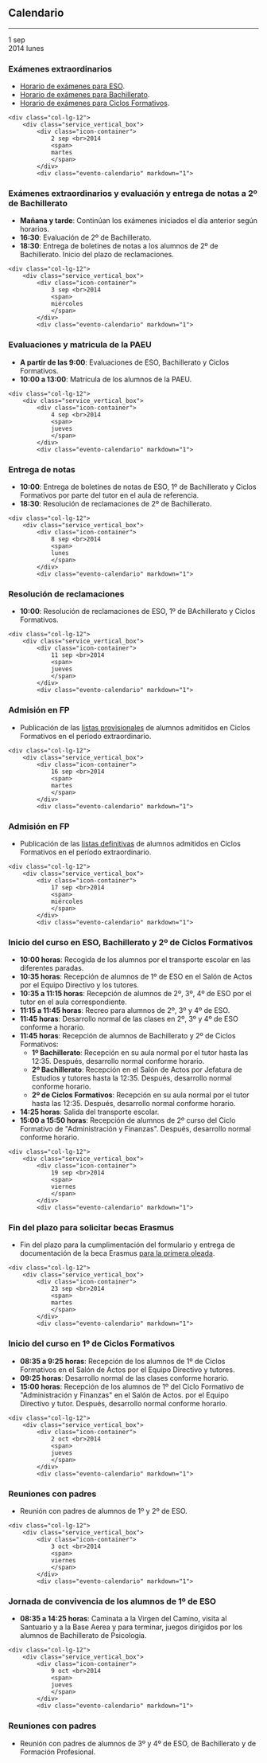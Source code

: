 <section class="white-wrapper" id="calendario">
    <div class="container">
        <div class="general-title">
            <h2>Calendario</h2>
            <hr>
        </div><!-- end general title -->
        <div class="services_vertical">


<div class="row">
<div class="col-lg-12 col-md-12 col-sm-12 col-xs-12">


<!-- ++++++++++++++++++++++++++++++++++++++++++++++++++++++++++++++++++++++++++
                    PRINCIPIO DE UN DIA DEL CALENDARIO
+++++++++++++++++++++++++++++++++++++++++++++++++++++++++++++++++++++++++++ -->
<div class="col-lg-12">
    <div class="service_vertical_box">
        <div class="icon-container">
                1 sep <br>2014
                <span>
                    lunes
                </span>
        </div>
        <div class="evento-calendario" markdown="1">

### Exámenes extraordinarios

* [Horario de exámenes para ESO](https://6cc87fdba3d70189b47f81ea3d5823e396e895b6.googledrive.com/host/0BwMgXZ83HVDlVEloWGhNMjU5cXc/EX%C3%81MENES_ESO_SEPTIEMBRE_2014.pdf).
* [Horario de exámenes para Bachillerato](https://6cc87fdba3d70189b47f81ea3d5823e396e895b6.googledrive.com/host/0BwMgXZ83HVDlVEloWGhNMjU5cXc/EX%C3%81MENES_BACH_SEP_2014.pdf).
* [Horario de exámenes para Ciclos Formativos](/paginas/general/examenesSeptiembre2014).

</div>                                                
</div><!-- end service_vertical_box -->
</div><!-- end col-lg-12 -->
<!-- ********************************************************
                         FIN DE DIA
********************************************************* -->



<!-- ++++++++++++++++++++++++++++++++++++++++++++++++++++++++++++++++++++++++++
                    PRINCIPIO DE UN DIA DEL CALENDARIO
+++++++++++++++++++++++++++++++++++++++++++++++++++++++++++++++++++++++++++ -->
    <div class="col-lg-12">
        <div class="service_vertical_box">
            <div class="icon-container">
                2 sep <br>2014
                <span>
                martes
                </span>
            </div>
            <div class="evento-calendario" markdown="1">

### Exámenes extraordinarios y evaluación y entrega de notas a 2º de Bachillerato

* __Mañana y tarde__: Continúan los exámenes iniciados el día anterior según horarios.
* __16:30__: Evaluación de 2º de Bachillerato.
* __18:30__: Entrega de boletines de notas a los alumnos de 2º de Bachillerato. Inicio del plazo de reclamaciones.

</div>                                                
</div><!-- end service_vertical_box -->
</div><!-- end col-lg-12 -->
<!-- ********************************************************
                         FIN DE DIA
********************************************************* -->



<!-- ++++++++++++++++++++++++++++++++++++++++++++++++++++++++++++++++++++++++++
                    PRINCIPIO DE UN DIA DEL CALENDARIO
+++++++++++++++++++++++++++++++++++++++++++++++++++++++++++++++++++++++++++ -->
    <div class="col-lg-12">
        <div class="service_vertical_box">
            <div class="icon-container">
                3 sep <br>2014
                <span>
                miércoles
                </span>
            </div>
            <div class="evento-calendario" markdown="1">

### Evaluaciones y matricula de la PAEU

* __A partir de las 9:00__: Evaluaciones de ESO, Bachillerato y Ciclos Formativos.
* __10:00 a 13:00__: Matrícula de los alumnos de la PAEU.

</div>                                                
</div><!-- end service_vertical_box -->
</div><!-- end col-lg-12 -->
<!-- ********************************************************
                         FIN DE DIA
********************************************************* -->


<!-- ++++++++++++++++++++++++++++++++++++++++++++++++++++++++++++++++++++++++++
                    PRINCIPIO DE UN DIA DEL CALENDARIO
+++++++++++++++++++++++++++++++++++++++++++++++++++++++++++++++++++++++++++ -->
    <div class="col-lg-12">
        <div class="service_vertical_box">
            <div class="icon-container">
                4 sep <br>2014
                <span>
                jueves
                </span>
            </div>
            <div class="evento-calendario" markdown="1">

### Entrega de notas

* __10:00__: Entrega de boletines de notas de ESO, 1º de Bachillerato y Ciclos Formativos por parte del tutor en el aula de referencia.
* __18:30__: Resolución de reclamaciones de 2º de Bachillerato.

</div>                                                
</div><!-- end service_vertical_box -->
</div><!-- end col-lg-12 -->
<!-- ********************************************************
                         FIN DE DIA
********************************************************* -->



<!-- ++++++++++++++++++++++++++++++++++++++++++++++++++++++++++++++++++++++++++
                    PRINCIPIO DE UN DIA DEL CALENDARIO
+++++++++++++++++++++++++++++++++++++++++++++++++++++++++++++++++++++++++++ -->
    <div class="col-lg-12">
        <div class="service_vertical_box">
            <div class="icon-container">
                8 sep <br>2014
                <span>
                lunes
                </span>
            </div>
            <div class="evento-calendario" markdown="1">

### Resolución de reclamaciones

* __10:00__: Resolución de reclamaciones de ESO, 1º de BAchillerato y Ciclos Formativos.

</div>                                                
</div><!-- end service_vertical_box -->
</div><!-- end col-lg-12 -->
<!-- ********************************************************
                         FIN DE DIA
********************************************************* -->



<!-- ++++++++++++++++++++++++++++++++++++++++++++++++++++++++++++++++++++++++++
                    PRINCIPIO DE UN DIA DEL CALENDARIO
+++++++++++++++++++++++++++++++++++++++++++++++++++++++++++++++++++++++++++ -->
    <div class="col-lg-12">
        <div class="service_vertical_box">
            <div class="icon-container">
                11 sep <br>2014
                <span>
                jueves
                </span>
            </div>
            <div class="evento-calendario" markdown="1">

### Admisión en FP

* Publicación de las [listas provisionales](https://docs.google.com/spreadsheets/d/1iIFjidXr4zB6o8qsA4kfyXS8487Q2Uda5T_020xLWPI/pubhtml) de alumnos admitidos en Ciclos Formativos en el período extraordinario.

</div>                                                
</div><!-- end service_vertical_box -->
</div><!-- end col-lg-12 -->
<!-- ********************************************************
                         FIN DE DIA
********************************************************* -->



<!-- ++++++++++++++++++++++++++++++++++++++++++++++++++++++++++++++++++++++++++
                    PRINCIPIO DE UN DIA DEL CALENDARIO
+++++++++++++++++++++++++++++++++++++++++++++++++++++++++++++++++++++++++++ -->
    <div class="col-lg-12">
        <div class="service_vertical_box">
            <div class="icon-container">
                16 sep <br>2014
                <span>
                martes
                </span>
            </div>
            <div class="evento-calendario" markdown="1">

### Admisión en FP

* Publicación de las [listas definitivas](https://docs.google.com/spreadsheets/d/1Yf9hDmG1e2ZTK8qwmOkqxox0GqtH1SI0Kud7we0PluA/pubhtml) de alumnos admitidos en Ciclos Formativos en el período extraordinario.

</div>                                                
</div><!-- end service_vertical_box -->
</div><!-- end col-lg-12 -->
<!-- ********************************************************
                         FIN DE DIA
********************************************************* -->


<!-- ++++++++++++++++++++++++++++++++++++++++++++++++++++++++++++++++++++++++++
                    PRINCIPIO DE UN DIA DEL CALENDARIO
+++++++++++++++++++++++++++++++++++++++++++++++++++++++++++++++++++++++++++ -->
    <div class="col-lg-12">
        <div class="service_vertical_box">
            <div class="icon-container">
                17 sep <br>2014
                <span>
                miércoles
                </span>
            </div>
            <div class="evento-calendario" markdown="1">

### Inicio del curso en ESO, Bachillerato y 2º de Ciclos Formativos

* __10:00 horas__: Recogida de los alumnos por el transporte escolar en las diferentes paradas.
* __10:35 horas__: Recepción de alumnos de 1º de ESO en el Salón de Actos por el Equipo Directivo y los tutores.
* __10:35 a 11:15 horas__: Recepción de alumnos de 2º, 3º, 4º de ESO por el tutor en el aula correspondiente.
* __11:15 a 11:45 horas__: Recreo para alumnos de 2º, 3º y 4º de ESO.
* __11:45 horas__: Desarrollo normal de las clases en 2º, 3º y 4º de ESO conforme a horario.
* __11:45 horas__: Recepción de alumnos de Bachillerato y 2º de Ciclos Formativos:
    * __1º Bachillerato__: Recepción en su aula normal por el tutor hasta las 12:35. Después, desarrollo normal conforme horario.
    * __2º Bachillerato__: Recepción en el Salón de Actos por Jefatura de Estudios y tutores hasta la 12:35. Después, desarrollo normal conforme horario.
    * __2º de Ciclos Formativos__: Recepción en su aula normal por el tutor hasta las 12:35. Después, desarrollo normal conforme horario.
* __14:25 horas__: Salida del transporte escolar.
* __15:00 a 15:50 horas__: Recepción de alumnos de 2º curso del Ciclo Formativo de "Administración y Finanzas". Después, desarrollo normal conforme horario.
</div>                                                
</div><!-- end service_vertical_box -->
</div><!-- end col-lg-12 -->
<!-- ********************************************************
                         FIN DE DIA
********************************************************* -->



<!-- ++++++++++++++++++++++++++++++++++++++++++++++++++++++++++++++++++++++++++
                    PRINCIPIO DE UN DIA DEL CALENDARIO
+++++++++++++++++++++++++++++++++++++++++++++++++++++++++++++++++++++++++++ -->
    <div class="col-lg-12">
        <div class="service_vertical_box">
            <div class="icon-container">
                19 sep <br>2014
                <span>
                viernes
                </span>
            </div>
            <div class="evento-calendario" markdown="1">

### Fin del plazo para solicitar becas Erasmus

* Fin del plazo para la cumplimentación del formulario y entrega de documentación de la beca Erasmus [para la primera oleada](/index.html#becasErasmusOleada12014).

</div>                                                
</div><!-- end service_vertical_box -->
</div><!-- end col-lg-12 -->
<!-- ********************************************************
                         FIN DE DIA
********************************************************* -->



<!-- ++++++++++++++++++++++++++++++++++++++++++++++++++++++++++++++++++++++++++
                    PRINCIPIO DE UN DIA DEL CALENDARIO
+++++++++++++++++++++++++++++++++++++++++++++++++++++++++++++++++++++++++++ -->
    <div class="col-lg-12">
        <div class="service_vertical_box">
            <div class="icon-container">
                23 sep <br>2014
                <span>
                martes
                </span>
            </div>
            <div class="evento-calendario" markdown="1">

### Inicio del curso en 1º de Ciclos Formativos

* __08:35 a 9:25 horas__: Recepción de los alumnos de 1º de Ciclos Formativos en el Salón de Actos por el Equipo Directivo y tutores.
* __09:25 horas__: Desarrollo normal de las clases conforme horario.
* __15:00 horas__: Recepción de los alumnos de 1º del Ciclo Formativo de "Administración y Finanzas" en el Salón de Actos. por el Equipo Directivo y tutor.  Después, desarrollo normal conforme horario.

</div>                                                
</div><!-- end service_vertical_box -->
</div><!-- end col-lg-12 -->
<!-- ********************************************************
                         FIN DE DIA
********************************************************* -->



<!-- ++++++++++++++++++++++++++++++++++++++++++++++++++++++++++++++++++++++++++
                    PRINCIPIO DE UN DIA DEL CALENDARIO
+++++++++++++++++++++++++++++++++++++++++++++++++++++++++++++++++++++++++++ -->
    <div class="col-lg-12">
        <div class="service_vertical_box">
            <div class="icon-container">
                2 oct <br>2014
                <span>
                jueves
                </span>
            </div>
            <div class="evento-calendario" markdown="1">

### Reuniones con padres

* Reunión con padres de alumnos de 1º y 2º de ESO.

</div>                                                
</div><!-- end service_vertical_box -->
</div><!-- end col-lg-12 -->
<!-- ********************************************************
                         FIN DE DIA
********************************************************* -->


<!-- ++++++++++++++++++++++++++++++++++++++++++++++++++++++++++++++++++++++++++
                    PRINCIPIO DE UN DIA DEL CALENDARIO
+++++++++++++++++++++++++++++++++++++++++++++++++++++++++++++++++++++++++++ -->
    <div class="col-lg-12">
        <div class="service_vertical_box">
            <div class="icon-container">
                3 oct <br>2014
                <span>
                viernes
                </span>
            </div>
            <div class="evento-calendario" markdown="1">

### Jornada de convivencia de los alumnos de 1º de ESO

* __08:35 a 14:25 horas__: Caminata a la Virgen del Camino, visita al Santuario y a la Base Aerea y para terminar, juegos dirigidos por los alumnos de Bachillerato de Psicologia.

</div>                                                
</div><!-- end service_vertical_box -->
</div><!-- end col-lg-12 -->
<!-- ********************************************************
                         FIN DE DIA
********************************************************* -->


<!-- ++++++++++++++++++++++++++++++++++++++++++++++++++++++++++++++++++++++++++
                    PRINCIPIO DE UN DIA DEL CALENDARIO
+++++++++++++++++++++++++++++++++++++++++++++++++++++++++++++++++++++++++++ -->
    <div class="col-lg-12">
        <div class="service_vertical_box">
            <div class="icon-container">
                9 oct <br>2014
                <span>
                jueves
                </span>
            </div>
            <div class="evento-calendario" markdown="1">

### Reuniones con padres

* Reunión con padres de alumnos de 3º y 4º de ESO, de Bachillerato y de Formación Profesional.

</div>                                                
</div><!-- end service_vertical_box -->
</div><!-- end col-lg-12 -->
<!-- ********************************************************
                         FIN DE DIA
********************************************************* -->



<div class="clearfix"></div>
</div><!-- end col-->

<div class="col-lg-4 col-md-4 col-sm-12 col-xs-12" id="calendario-completo">
</div>

</div><!-- end services_vertical -->
</div><!-- end container -->
</section><!-- end transparent-bg -->    
